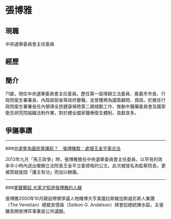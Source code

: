 # 張博雅## 現職中央選舉委員會主任委員## 經歷## 簡介71歲，現任中央選舉委員會主任委員。歷任第一屆增額立法委員、嘉義市市長、行政院衛生署署長、內政部部長等政府要職，並曾獲聘為國策顧問、資政。於擔任行政院衛生署署長任內領導全民健康保險第二期規劃工作、推動中醫藥委員會及國家衛生研究院組織法制作業，對於健全國家醫療衛生體制，貢獻良多。## 爭議事蹟---###[中選會為國民黨護航？　張博雅駁：處理王金平案合法](http://www.ettoday.net/news/20131125/300215.htm)2013年九月「馬王政爭」時，張博雅擔任中央選舉委員會主任委員，以罕見的效率半小時內送出撤銷立法院長王金平立委資格的公文。此次被提名為監察院長，更被質疑是因「護主有功」而加以酬庸。---###[掌聲響起 大家才知道張博雅的人緣](http://newtalk.tw/news/2014/05/08/47082.html)張博雅2000年10月親自帶領爭議人物賭博大亨美國拉斯維加斯威尼斯人集團（The Venetian）總裁安德森（Selbon G. Andelson）拜會前總統陳水扁，主張離島開放博弈事業是公共議題。